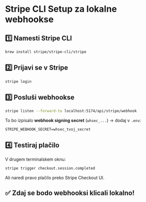 # Stripe CLI Setup za lokalne webhookse

## 1️⃣ Namesti Stripe CLI

```bash
brew install stripe/stripe-cli/stripe
```

## 2️⃣ Prijavi se v Stripe

```bash
stripe login
```

## 3️⃣ Posluši webhookse

```bash
stripe listen --forward-to localhost:5174/api/stripe/webhook
```

To bo izpisalo **webhook signing secret** (`whsec_...`) → dodaj v `.env`:

```
STRIPE_WEBHOOK_SECRET=whsec_tvoj_secret
```

## 4️⃣ Testiraj plačilo

V drugem terminalskem oknu:
```bash
stripe trigger checkout.session.completed
```

Ali naredi pravo plačilo preko Stripe Checkout UI.

## ✅ Zdaj se bodo webhooksi klicali lokalno!

